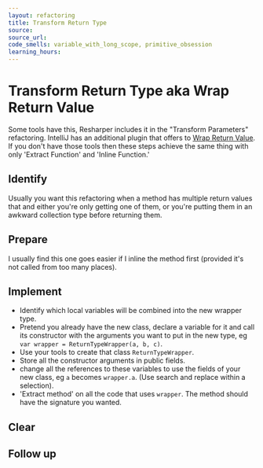 ```yaml
---
layout: refactoring
title: Transform Return Type
source: 
source_url: 
code_smells: variable_with_long_scope, primitive_obsession
learning_hours:
---
```


# Transform Return Type aka Wrap Return Value

Some tools have this, Resharper includes it in the "Transform Parameters" refactoring. IntelliJ has an additional plugin that offers to [Wrap Return Value](https://www.jetbrains.com/help/idea/wrap-return-value.html#wrap_return_value_example). If you don't have those tools then these steps achieve the same thing with only 'Extract Function' and 'Inline Function.'

## Identify
Usually you want this refactoring when a method has multiple return values that and either you're only getting one of them, or you're putting them in an awkward collection type before returning them.

## Prepare
I usually find this one goes easier if I inline the method first (provided it's not called from too many places).

## Implement
* Identify which local variables will be combined into the new wrapper type. 
* Pretend you already have the new class, declare a variable for it and call its constructor with the arguments you want to put in the new type, eg `var wrapper = ReturnTypeWrapper(a, b, c)`.
* Use your tools to create that class `ReturnTypeWrapper`.
* Store all the constructor arguments in public fields.
* change all the references to these variables to use the fields of your new class, eg `a` becomes `wrapper.a`. (Use search and replace within a selection).
* 'Extract method' on all the code that uses `wrapper`. The method should have the signature you wanted.


## Clear

## Follow up

